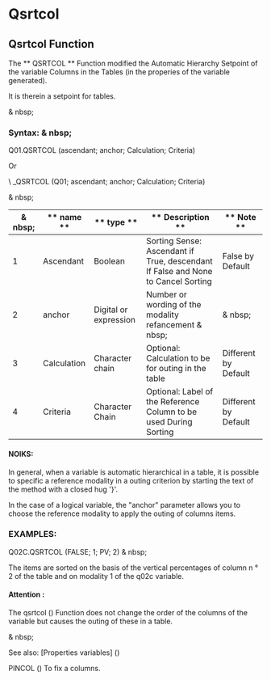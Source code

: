 # Qsrtcol

## Qsrtcol Function

The ** QSRTCOL ** Function modified the Automatic Hierarchy Setpoint of the variable Columns in the Tables (in the properies of the variable generated).

It is therein a setpoint for tables.

& nbsp;

### Syntax: & nbsp;

Q01.QSRTCOL (ascendant; anchor; Calculation; Criteria)

Or

\ _QSRTCOL (Q01; ascendant; anchor; Calculation; Criteria)

& nbsp;

| & nbsp; | ** name ** | ** type ** | ** Description ** | ** Note ** |
| --- | --- | --- | --- | --- |
| &#49; | Ascendant | Boolean | Sorting Sense: Ascendant if True, descendant If False and None to Cancel Sorting | False by Default |
| &#50; | anchor | Digital or expression | Number or wording of the modality refancement & nbsp; | & nbsp; |
| &#51; | Calculation | Character chain | Optional: Calculation to be for outing in the table | Different by Default |
| &#52; | Criteria | Character Chain | Optional: Label of the Reference Column to be used During Sorting | Different by Default |

#### NOIKS:

In general, when a variable is automatic hierarchical in a table, it is possible to specific a reference modality in a outing criterion by starting the text of the method with a closed hug '}'.

In the case of a logical variable, the "anchor" parameter allows you to choose the reference modality to apply the outing of columns items.

### EXAMPLES:

Q02C.QSRTCOL (FALSE; 1; PV; 2) & nbsp;

The items are sorted on the basis of the vertical percentages of column n ° 2 of the table and on modality 1 of the q02c variable.

#### Attention :

The qsrtcol () Function does not change the order of the columns of the variable but causes the outing of these in a table.

& nbsp;

See also: [Properties variables] (<modify Proproprietesdesvariable.md>)

PINCOL () To fix a columns.